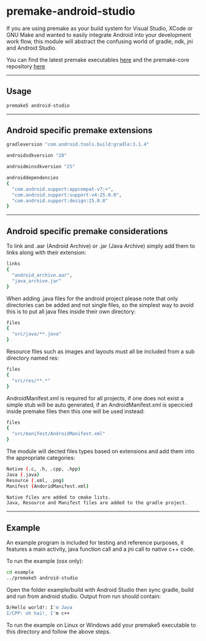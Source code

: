 # premake-android-studio

If you are using premake as your build system for Visual Studio, XCode or GNU Make and wanted to easily integrate Android into your development work flow, this module will abstract the confusing world of gradle, ndk, jni and Android Studio.

You can find the latest premake executables [here](https://premake.github.io/download.html) and the premake-core repository [here](https://github.com/premake/premake-core)

*****

## Usage
```bash
premake5 android-studio
```

*****

## Android specific premake extensions
```bash
gradleversion "com.android.tools.build:gradle:3.1.4"

androidsdkversion "28"

androidminsdkversion "25"

androiddependencies
{
  "com.android.support:appcompat-v7:+", 
  "com.android.support:support-v4:25.0.0",
  "com.android.support:design:25.0.0"
}
```

*****

## Android specific premake considerations

To link and .aar (Android Archive) or .jar (Java Archive) simply add them to links along with their extension:

```bash
links
{
  "android_archive.aar",
  "java_archive.jar"
}
```

When adding .java files for the android project please note that only directories can be added and not single files, so the simplest way to avoid this is to put all java files inside their own directory:

```bash
files
{
  "src/java/**.java"
}
```

Resource files such as images and layouts must all be included from a sub directory named res:

```bash
files
{
  "src/res/**.*"
}
```

AndroidManifest.xml is required for all projects, if one does not exist a simple stub will be auto generated, if an AndroidManifest.xml is specicied inside premake files then this one will be used instead:

```bash
files
{
  "src/manifest/AndroidManifest.xml"
}
```

The module will dected files types based on extensions and add them into the appropriate categories:

```bash
Native (.c, .h, .cpp, .hpp)
Java (.java)
Resource (.xml, .png)
Manifest (AndoridManifest.xml)

Native files are added to cmake lists.
Java, Resource and Manifest files are added to the gradle project.
```

*****

## Example

An example program is included for testing and reference purposes, it features a main activity, java function call and a jni call to native c++ code.

To run the example (osx only):
```bash
cd example
../premake5 android-studio
```

Open the folder example/build with Android Studio then sync gradle, build and run from android studio. Output from run should contain:
```bash
D/Hello world!: I'm Java
I/CPP: oh hai!, I'm c++
```

To run the example on Linux or Windows add your premake5 executable to this directory and follow the above steps.



